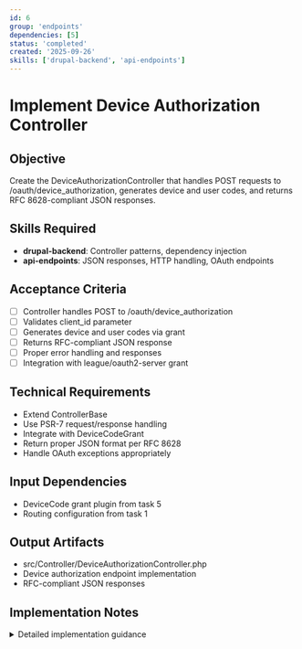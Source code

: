 ```yaml
---
id: 6
group: 'endpoints'
dependencies: [5]
status: 'completed'
created: '2025-09-26'
skills: ['drupal-backend', 'api-endpoints']
---
```


# Implement Device Authorization Controller

## Objective

Create the DeviceAuthorizationController that handles POST requests to /oauth/device_authorization, generates device and user codes, and returns RFC 8628-compliant JSON responses.

## Skills Required

- **drupal-backend**: Controller patterns, dependency injection
- **api-endpoints**: JSON responses, HTTP handling, OAuth endpoints

## Acceptance Criteria

- [ ] Controller handles POST to /oauth/device_authorization
- [ ] Validates client_id parameter
- [ ] Generates device and user codes via grant
- [ ] Returns RFC-compliant JSON response
- [ ] Proper error handling and responses
- [ ] Integration with league/oauth2-server grant

## Technical Requirements

- Extend ControllerBase
- Use PSR-7 request/response handling
- Integrate with DeviceCodeGrant
- Return proper JSON format per RFC 8628
- Handle OAuth exceptions appropriately

## Input Dependencies

- DeviceCode grant plugin from task 5
- Routing configuration from task 1

## Output Artifacts

- src/Controller/DeviceAuthorizationController.php
- Device authorization endpoint implementation
- RFC-compliant JSON responses

## Implementation Notes

<details>
<summary>Detailed implementation guidance</summary>

**Controller structure (study simple_oauth controllers):**

```php
class DeviceAuthorizationController extends ControllerBase {

  public function __construct(
    private HttpMessageFactoryInterface $httpMessageFactory,
    private PluginManagerInterface $grantManager,
    private ClientRepositoryInterface $clientRepository,
    private LoggerInterface $logger
  ) {}

  public function authorize(Request $request): JsonResponse {
    try {
      // Convert to PSR-7 request
      $serverRequest = $this->httpMessageFactory->createRequest($request);

      // Get device code grant
      $grant = $this->grantManager->createInstance('device_code');

      // Check if grant can respond to device authorization request
      if (!$grant->canRespondToDeviceAuthorizationRequest($serverRequest)) {
        throw OAuthServerException::unsupportedGrantType();
      }

      // Generate device authorization response
      $response = $grant->respondToDeviceAuthorizationRequest($serverRequest);

      // Convert to Drupal JsonResponse
      return new JsonResponse(json_decode($response->getBody()->getContents(), TRUE));

    } catch (OAuthServerException $exception) {
      $this->logger->error('Device authorization error: @message', [
        '@message' => $exception->getMessage(),
      ]);

      return new JsonResponse([
        'error' => $exception->getErrorType(),
        'error_description' => $exception->getMessage(),
      ], $exception->getHttpStatusCode());
    }
  }
}
```

**Required JSON response format (RFC 8628):**

```json
{
  "device_code": "4d03f7bc-f7a5-4795-819a-5748c4801d35",
  "user_code": "HJKL-QWER",
  "verification_uri": "https://example.com/oauth/device",
  "verification_uri_complete": "https://example.com/oauth/device?user_code=HJKL-QWER",
  "expires_in": 1800,
  "interval": 5
}
```

**Error handling:**

- Invalid client: 400 with invalid_client
- Missing client_id: 400 with invalid_request
- Internal errors: 500 with server_error
- Log all authorization attempts
</details>
